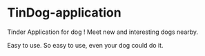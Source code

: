 # TinDog-application
Tinder Application for dog !
Meet new and interesting dogs nearby.

Easy to use. So easy to use, even your dog could do it.
